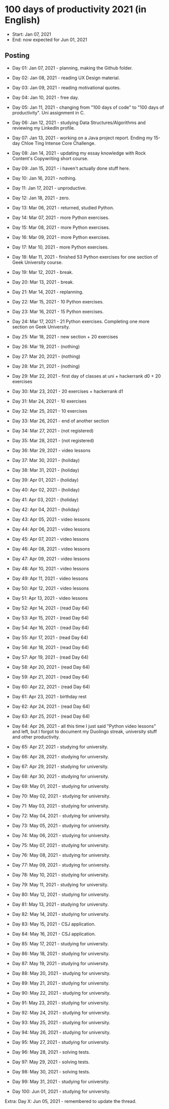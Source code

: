 # 100 days of productivity 2021 (in English)
- Start: Jan 07, 2021
- End: now expected for Jun 01, 2021

## Posting
- Day 01: Jan 07, 2021 - planning, making the Github folder.
- Day 02: Jan 08, 2021 - reading UX Design material.
- Day 03: Jan 09, 2021 - reading motivational quotes.
- Day 04: Jan 10, 2021 - free day.
- Day 05: Jan 11, 2021 - changing from "100 days of code" to "100 days of productivity". Uni assignment in C.
- Day 06: Jan 12, 2021 - studying Data Structures/Algorithms and reviewing my LinkedIn profile.
- Day 07: Jan 13, 2021 - working on a Java project report. Ending my 15-day Chloe Ting Intense Core Challenge.
- Day 08: Jan 14, 2021 - updating my essay knowledge with Rock Content's Copywriting short course.
- Day 09: Jan 15, 2021 - i haven't actually done stuff here.
- Day 10: Jan 16, 2021 - nothing.
- Day 11: Jan 17, 2021 - unproductive.
- Day 12: Jan 18, 2021 - zero.

- Day 13: Mar 06, 2021 - returned, studied Python.
- Day 14: Mar 07, 2021 - more Python exercises.
- Day 15: Mar 08, 2021 - more Python exercises.
- Day 16: Mar 09, 2021 - more Python exercises.
- Day 17: Mar 10, 2021 - more Python exercises.
- Day 18: Mar 11, 2021 - finished 53 Python exercises for one section of Geek University course.
- Day 19: Mar 12, 2021 - break.
- Day 20: Mar 13, 2021 - break.
- Day 21: Mar 14, 2021 - replanning.
- Day 22: Mar 15, 2021 - 10 Python exercises.
- Day 23: Mar 16, 2021 - 15 Python exercises.
- Day 24: Mar 17, 2021 - 21 Python exercises. Completing one more section on Geek University.
- Day 25: Mar 18, 2021 - new section + 20 exercises
- Day 26: Mar 19, 2021 - (nothing)
- Day 27: Mar 20, 2021 - (nothing)
- Day 28: Mar 21, 2021 - (nothing)
- Day 29: Mar 22, 2021 - first day of classes at uni + hackerrank d0 + 20 exercises
- Day 30: Mar 23, 2021 - 20 exercises + hackerrank d1
- Day 31: Mar 24, 2021 - 10 exercises
- Day 32: Mar 25, 2021 - 10 exercises
- Day 33: Mar 26, 2021 - end of another section
- Day 34: Mar 27, 2021 - (not registered)
- Day 35: Mar 28, 2021 - (not registered)
- Day 36: Mar 29, 2021 - video lessons
- Day 37: Mar 30, 2021 - (holiday)
- Day 38: Mar 31, 2021 - (holiday)
- Day 39: Apr 01, 2021 - (holiday)
- Day 40: Apr 02, 2021 - (holiday)
- Day 41: Apr 03, 2021 - (holiday)
- Day 42: Apr 04, 2021 - (holiday)
- Day 43: Apr 05, 2021 - video lessons
- Day 44: Apr 06, 2021 - video lessons
- Day 45: Apr 07, 2021 - video lessons
- Day 46: Apr 08, 2021 - video lessons
- Day 47: Apr 09, 2021 - video lessons
- Day 48: Apr 10, 2021 - video lessons
- Day 49: Apr 11, 2021 - video lessons
- Day 50: Apr 12, 2021 - video lessons
- Day 51: Apr 13, 2021 - video lessons
- Day 52: Apr 14, 2021 - (read Day 64)
- Day 53: Apr 15, 2021 - (read Day 64)
- Day 54: Apr 16, 2021 - (read Day 64)
- Day 55: Apr 17, 2021 - (read Day 64)
- Day 56: Apr 18, 2021 - (read Day 64)
- Day 57: Apr 19, 2021 - (read Day 64)
- Day 58: Apr 20, 2021 - (read Day 64)
- Day 59: Apr 21, 2021 - (read Day 64)
- Day 60: Apr 22, 2021 - (read Day 64)
- Day 61: Apr 23, 2021 - birthday rest
- Day 62: Apr 24, 2021 - (read Day 64)
- Day 63: Apr 25, 2021 - (read Day 64)
- Day 64: Apr 26, 2021 - all this time I just said "Python video lessons" and left, but I forgot to document my Duolingo streak, university stuff and other productivity.
- Day 65: Apr 27, 2021 - studying for university.
- Day 66: Apr 28, 2021 - studying for university.
- Day 67: Apr 29, 2021 - studying for university.
- Day 68: Apr 30, 2021 - studying for university.
- Day 69: May 01, 2021 - studying for university.
- Day 70: May 02, 2021 - studying for university.
- Day 71: May 03, 2021 - studying for university.
- Day 72: May 04, 2021 - studying for university.
- Day 73: May 05, 2021 - studying for university.
- Day 74: May 06, 2021 - studying for university.
- Day 75: May 07, 2021 - studying for university.
- Day 76: May 08, 2021 - studying for university.
- Day 77: May 09, 2021 - studying for university.
- Day 78: May 10, 2021 - studying for university.
- Day 79: May 11, 2021 - studying for university.
- Day 80: May 12, 2021 - studying for university.
- Day 81: May 13, 2021 - studying for university.
- Day 82: May 14, 2021 - studying for university.
- Day 83: May 15, 2021 - CSJ application.
- Day 84: May 16, 2021 - CSJ application.
- Day 85: May 17, 2021 - studying for university.
- Day 86: May 18, 2021 - studying for university.
- Day 87: May 19, 2021 - studying for university.
- Day 88: May 20, 2021 - studying for university.
- Day 89: May 21, 2021 - studying for university.
- Day 90: May 22, 2021 - studying for university.
- Day 91: May 23, 2021 - studying for university.
- Day 92: May 24, 2021 - studying for university.
- Day 93: May 25, 2021 - studying for university.
- Day 94: May 26, 2021 - studying for university.
- Day 95: May 27, 2021 - studying for university.
- Day 96: May 28, 2021 - solving tests.
- Day 97: May 29, 2021 - solving tests.
- Day 98: May 30, 2021 - solving tests.
- Day 99: May 31, 2021 - studying for university.
- Day 100: Jun 01, 2021 - studying for university.

Extra: Day X: Jun 05, 2021 - remembered to update the thread.
